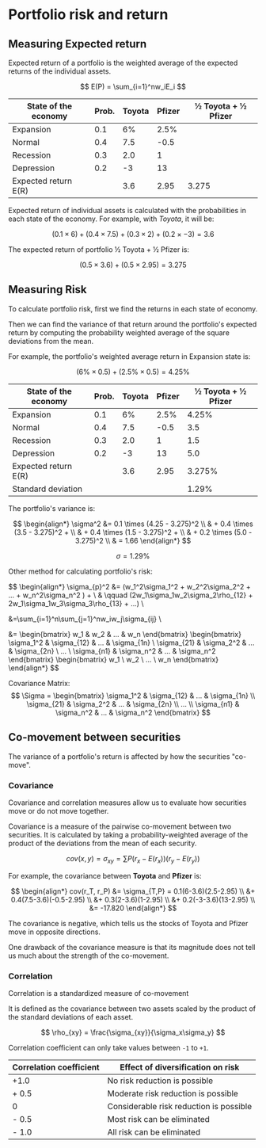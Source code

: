 # Portfolio risk and return

## Measuring Expected return

Expected return of a portfolio is the weighted average of the expected returns of the individual assets.

$$
E(P) = \sum_{i=1}^nw_iE_i
$$

| State of the economy | Prob. | Toyota | Pfizer | ½ Toyota + ½ Pfizer |
|---|---|---|---|---|
| Expansion | 0.1 | 6% | 2.5% |  |
| Normal | 0.4 | 7.5 | -0.5 |  |
| Recession | 0.3 | 2.0 | 1 |  |
| Depression | 0.2 | -3 | 13 |  |
| Expected return E(R) |  | 3.6 | 2.95 | 3.275 |


Expected return of individual assets is calculated with the probabilities in each state of the economy. For example, with *Toyota*, it will be:

$$
(0.1 \times 6) + (0.4 \times 7.5) + (0.3 \times 2) + (0.2 \times -3) = 3.6
$$

The expected return of portfolio ½ Toyota + ½ Pfizer is:

$$
(0.5 \times 3.6) + (0.5 \times 2.95) = 3.275
$$


## Measuring Risk

To calculate portfolio risk, first we find the returns in each state of economy.

Then we can find the variance of that return around the portfolio's expected return by computing the probability weighted average of the square deviations from the mean.

For example, the portfolio's weighted average return in Expansion state is:

$$
(6\% \times 0.5) + (2.5\% \times 0.5) = 4.25\%
$$

| State of the economy | Prob. | Toyota | Pfizer | ½ Toyota + ½ Pfizer |
|---|---|---|---|---|
| Expansion | 0.1 | 6% | 2.5% | 4.25% |
| Normal | 0.4 | 7.5 | -0.5 | 3.5 |
| Recession | 0.3 | 2.0 | 1 | 1.5 |
| Depression | 0.2 | -3 | 13 | 5.0 |
| Expected return E(R) |  | 3.6 | 2.95 | 3.275% |
| Standard deviation |  |  |  | 1.29% |

The portfolio's variance is:

$$
\begin{align*}
\sigma^2 &= 
0.1 \times (4.25 - 3.275)^2 \\
& + 0.4 \times (3.5 - 3.275)^2 + \\
& + 0.4 \times (1.5 - 3.275)^2 + \\
& + 0.2 \times (5.0 - 3.275)^2 \\
& = 1.66
\end{align*}
$$

$$
\sigma = 1.29\%
$$

Other method for calculating portfolio's risk:

$$
\begin{align*}
\sigma_{p}^2 &= 
  (w_1^2\sigma_1^2 + w_2^2\sigma_2^2 + ... + w_n^2\sigma_n^2 ) + \\
  & \qquad (2w_1\sigma_1w_2\sigma_2\rho_{12} + 2w_1\sigma_1w_3\sigma_3\rho_{13} + ...) \\
  
  &=\sum_{i=1}^n\sum_{j=1}^nw_iw_j\sigma_{ij} \\
  
  &= \begin{bmatrix} w_1 & w_2 & ... & w_n \end{bmatrix}
  \begin{bmatrix}
    \sigma_1^2 & \sigma_{12} & ... & \sigma_{1n} \\
    \sigma_{21} & \sigma_2^2 & ... & \sigma_{2n} \\
    ... \\
    \sigma_{n1} & \sigma_n^2 & ... & \sigma_n^2
  \end{bmatrix}
  \begin{bmatrix} w_1 \\ w_2 \\ ... \\ w_n \end{bmatrix}
\end{align*}
$$

Covariance Matrix:
$$
\Sigma = \begin{bmatrix}
  \sigma_1^2 & \sigma_{12} & ... & \sigma_{1n} \\
  \sigma_{21} & \sigma_2^2 & ... & \sigma_{2n} \\
  ... \\
  \sigma_{n1} & \sigma_n^2 & ... & \sigma_n^2
\end{bmatrix}
$$

## Co-movement between securities

The variance of a portfolio's return is affected by how the securities "co-move".

### Covariance

Covariance and correlation measures allow us to evaluate how securities move or do not move together. 

Covariance is a measure of the pairwise co-movement between two securities. It is calculated by taking a probability-weighted average of the product of the deviations from the mean of each security. 

$$
cov(x, y) = \sigma_{xy} = \displaystyle\sum P(r_x-E(r_x))(r_y-E(r_y))
$$

For example, the covariance between **Toyota** and **Pfizer** is:

$$
\begin{align*}
cov(r_T, r_P) &= \sigma_{T,P} = 0.1(6-3.6)(2.5-2.95) \\
  &+ 0.4(7.5-3.6)(-0.5-2.95) \\
  &+ 0.3(2-3.6)(1-2.95) \\
  &+ 0.2(-3-3.6)(13-2.95) \\
  &= -17.820
\end{align*}
$$

The covariance is negative, which tells us the stocks of Toyota and Pfizer move in opposite directions.

One drawback of the covariance measure is that its magnitude does not tell us much about the strength of the co-movement.

### Correlation

Correlation is a standardized measure of co-movement

It is defined as the covariance between two assets scaled by the product of the standard deviations of each asset.

$$
\rho_{xy} = \frac{\sigma_{xy}}{\sigma_x\sigma_y}
$$

Correlation coefficient can only take values between `-1` to `+1`. 

| Correlation coefficient | Effect of diversification on risk |
|---|---|
| +1.0 | No risk reduction is possible |
| + 0.5 | Moderate risk reduction is possible |
| 0 | Considerable risk reduction is possible |
| - 0.5 | Most risk can be eliminated |
| - 1.0 | All risk can be eliminated |
